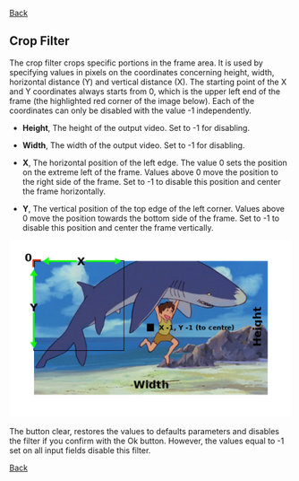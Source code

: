 [Back](../videomass2_use.md)

## Crop Filter

The crop filter crops specific portions in the frame area. It is used by specifying values in pixels on the coordinates concerning height, width, horizontal distance (Y) and vertical distance (X). The starting point of the X and Y coordinates always starts from 0, which is the upper left end of the frame (the highlighted red corner of the image below). Each of the coordinates can only be disabled with the value -1 independently.

- **Height**, The height of the output video. Set to -1 for disabling.

- **Width**, The width of the output video. Set to -1 for disabling.

- **X**, The horizontal position of the left edge. The value 0 sets the position on the extreme left of the frame. Values above 0 move the position to the right side of the frame. Set to -1 to disable this position and center the frame horizontally.

- **Y**, The vertical position of the top edge of the left corner. Values above 0 move the position towards the bottom side of the frame. Set to -1 to disable this position and center the frame vertically.

![Image](../images/crop.png)

The button clear, restores the values to defaults parameters and disables the filter if you confirm with the Ok button. However, the values equal to -1 set on all input fields disable this filter.

[Back](../videomass2_use.md)
